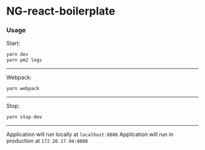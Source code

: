 # NG-react-boilerplate

### Usage
Start:
```javascript
yarn dev
yarn pm2 logs
```
---
Webpack:
```javascript
yarn webpack
```
---
Stop:
```javascript
yarn stop-dev
```
---
Application will run locally at ```localhost:8080```
Application will run in production at ```172.20.17.94:8080```